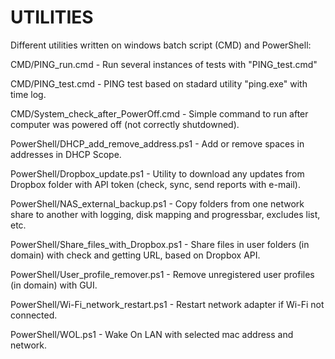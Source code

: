 # UTILITIES

Different utilities written on windows batch script (CMD) and PowerShell:

CMD/PING_run.cmd                        - Run several instances of tests with "PING_test.cmd"

CMD/PING_test.cmd                       - PING test based on stadard utility "ping.exe" with time log.

CMD/System_check_after_PowerOff.cmd     - Simple command to run after computer was powered off (not correctly shutdowned).


PowerShell/DHCP_add_remove_address.ps1  - Add or remove spaces in addresses in DHCP Scope.

PowerShell/Dropbox_update.ps1           - Utility to download any updates from Dropbox folder with API token (check, sync, send reports with e-mail).

PowerShell/NAS_external_backup.ps1      - Copy folders from one network share to another with logging, disk mapping and progressbar, excludes list, etc.

PowerShell/Share_files_with_Dropbox.ps1 - Share files in user folders (in domain) with check and getting URL, based on Dropbox API.

PowerShell/User_profile_remover.ps1     - Remove unregistered user profiles (in domain) with GUI.

PowerShell/Wi-Fi_network_restart.ps1    - Restart network adapter if Wi-Fi not connected.

PowerShell/WOL.ps1                      - Wake On LAN with selected mac address and network.
